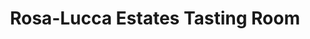 ---
title: "Rosa-Lucca Estates Tasting Room"
url: /cool/rosa-lucca-estates-tasting-room/
shop: Wein
---